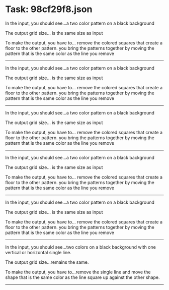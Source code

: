 # Task: 98cf29f8.json

In the input, you should see...a two color pattern on a black background

The output grid size... is the same size as input

To make the output, you have to... remove the colored squares that create a floor to the other pattern. you bring the patterns together by moving the pattern that is the same color as the line you remove

---

In the input, you should see...a two color pattern on a black background

The output grid size... is the same size as input

To make the output, you have to... remove the colored squares that create a floor to the other pattern. you bring the patterns together by moving the pattern that is the same color as the line you remove

---

In the input, you should see...a two color pattern on a black background

The output grid size... is the same size as input

To make the output, you have to... remove the colored squares that create a floor to the other pattern. you bring the patterns together by moving the pattern that is the same color as the line you remove

---

In the input, you should see...a two color pattern on a black background

The output grid size... is the same size as input

To make the output, you have to... remove the colored squares that create a floor to the other pattern. you bring the patterns together by moving the pattern that is the same color as the line you remove

---

In the input, you should see...a two color pattern on a black background

The output grid size... is the same size as input

To make the output, you have to... remove the colored squares that create a floor to the other pattern. you bring the patterns together by moving the pattern that is the same color as the line you remove

---

In the input, you should see...two colors on a black background with one vertical or horizontal single line.

The output grid size...remains the same.

To make the output, you have to...remove the single line and move the shape that is the same color as the line square up against the other shape.

---

